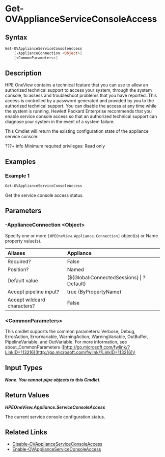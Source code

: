 ﻿---
description: Get the appliance service console access configuration.
---

# Get-OVApplianceServiceConsoleAccess

## Syntax

```powershell
Get-OVApplianceServiceConsoleAccess
    [-ApplianceConnection <Object>]
    [<CommonParameters>]
```

## Description

HPE OneView contains a technical feature that you can use to allow an authorized technical support to access your system, through the system console, to assess and troubleshoot problems that you have reported. This access is controlled by a password generated and provided by you to the authorized technical support. You can disable the access at any time while the system is running. Hewlett Packard Enterprise recommends that you enable service console access so that an authorized technical support can diagnose your system in the event of a system failure.

This Cmdlet will return the existing configuration state of the appliance service console.

???+ info
Minimum required privileges: Read only

## Examples

###  Example 1 

```powershell
Get-OVApplianceServiceConsoleAccess
```

Get the service console access status.

## Parameters

### -ApplianceConnection &lt;Object&gt;

Specify one or more `[HPEOneView.Appliance.Connection]` object(s) or Name property value(s).

| Aliases | Appliance |
| :--- | :--- |
| Required? | False |
| Position? | Named |
| Default value | (${Global:ConnectedSessions} &vert; ? Default) |
| Accept pipeline input? | true (ByPropertyName) |
| Accept wildcard characters? | False |

### &lt;CommonParameters&gt;

This cmdlet supports the common parameters: Verbose, Debug, ErrorAction, ErrorVariable, WarningAction, WarningVariable, OutBuffer, PipelineVariable, and OutVariable. For more information, see about\_CommonParameters \([http://go.microsoft.com/fwlink/?LinkID=113216](http://go.microsoft.com/fwlink/?LinkID=113216)\)

## Input Types

_**None.  You cannot pipe objects to this Cmdlet.**_

## Return Values

_**HPEOneView.Appliance.ServiceConsoleAccess**_

The current service console configuration status.

## Related Links

* [Disable-OVApplianceServiceConsoleAccess](disable-ovapplianceserviceconsoleaccess.md)
* [Enable-OVApplianceServiceConsoleAccess](enable-ovapplianceserviceconsoleaccess.md)
